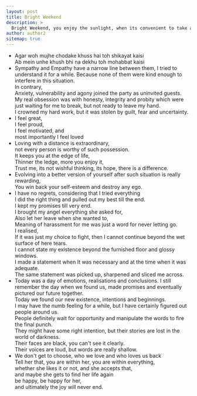 ```yaml
---
layout: post
title: Bright Weekend
description: >
  Bright Weekend, you enjoy the sunlight, when its convenient to take a break
author: author2
sitemap: true
---
```


- Agar woh mujhe chodake khuss hai toh shikayat kaisi\
  Ab mein unhe khush bhi na dekhu toh mohabbat kaisi
- Sympathy and Empathy have a narrow line between them, I tried to understand it for a while. Because none of them were kind enough to interfere in this situation.\
  In contrary,\
  Anxiety, vulnerability and agony joined the party as uninvited guests.\
  My real obsession was with honesty, integrity and probity which were just waiting for me to break, but not ready to leave my hand.\
  I crowned my hard work, but it was stolen by guilt, fear and uncertainty.
- I feel great,\
  I feel proud,\
  I feel motivated, and\
  most importantly I feel loved
- Loving with a distance is extraordinary,\
  not every person is worthy of such possession.\
  It keeps you at the edge of life,\
  Thinner the ledge, more you enjoy it,\
  Trust me, its not wishful thinking, its hope, there is a difference.
- Evolving into a better version of yourself after such situation is really rewarding,\
  You win back your self-esteem and destroy any ego.
- I have no regrets, considering that I tried everything\
  I did the right thing and pulled out my best till the end.\
  I kept my promises till very end.\
  I brought my angel everything she asked for,\
  Also let her leave when she wanted to,\
  Meaning of harassment for me was just a word for never letting go.\
  I realised,\
  If it was just my choice to fight, then I cannot continue beyond the wet surface of here tears.\
  I cannot state my existence beyond the furnished floor and glossy windows.\
  I made a statement when It was necessary and at the time when it was adequate.\
  The same statement was picked up, sharpened and sliced me across.
- Today was a day of emotions, realisations and conclusions.
  I still remember the day when we found us, made promises and eventually pictured our future together.\
  Today we found our new existence, intentions and beginnings.\
  I may have the numb feeling for a while, but I have certainly figured out people around us.\
  People definitely wait for opportunity and manipulate the words to fire the final punch.\
  They might have some right intention, but their stories are lost in the world of darkness.\
  Their faces are black, you can't see it clearly.\
  Their voices are loud, but words are really shallow.
- We don't get to choose, who we love and who loves us back\
  Tell her that, you are within her, you are within everything,\
  whether she likes it or not, and she accepts that,\
  and maybe she gets to find her life again\
  be happy, be happy for her,\
  and ultimately the joy will never end.

